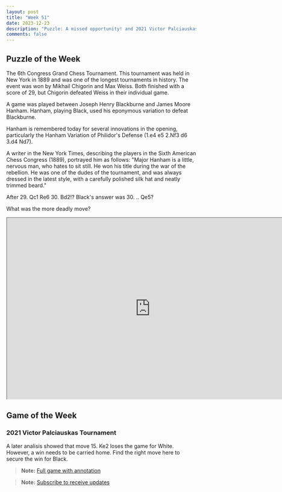 ```yaml
---
layout: post
title: "Week 51"
date: 2023-12-23
description: "Puzzle: A missed opportunity! and 2021 Victor Palciauskas Tournament"
comments: false
---
```



## Puzzle of the Week

The 6th Congress Grand Chess Tournament. This tournament was held in New York in 1889 and was one of the longest tournaments in history. The event was won by Mikhail Chigorin and Max Weiss. Both finished with a score of 29, but Chigorin defeated Weiss in their individual game.

A game was played between Joseph Henry Blackburne and James Moore Hanham. Hanham, playing Black, used his eponymous variation to defeat Blackburne. 

Hanham is remembered today for several innovations in the opening, particularly the Hanham Variation of Philidor's Defense (1.e4 e5 2.Nf3 d6 3.d4 Nd7).

A writer in the New York Times, describing the players in the Sixth American Chess Congress (1889), portrayed him as follows: "Major Hanham is a little, nervous man, who hates to sit still. He won his title during the war of the rebellion. He was one of the dudes of the tournament, and was always dressed in the latest style, with a carefully polished silk hat and neatly trimmed beard."


After 29. Qc1 Re6 30. Bd2!? 
Black's answer was 30. .. Qe5?

What was the more deadly move?

<iframe src="https://fritz.chessbase.com?fen=3r1bk1/pp3ppn/2p1r2p/q4N1P/3nP1P1/2N3R1/PP1B4/2Q3RK b - - 0 30" style="width:760px;height:480px">
</iframe>



## Game of the Week

### 2021 Victor Palciauskas Tournament

A later analisis showed that move 15. Ke2 loses the game for White. However, a win needs to be carried home. Find the right move here to secure the win for Black.

<div class="cbdiagram"
data-size="400"
data-hint="Remove Defender"
data-solution="R8xc4"
data-moves="1.d4 Nf6 2.c4 e6 3.Nf3 d5 4.Nc3 Be7 5.Bf4 O-O 6.e3 b6 7.cxd5 Nxd5 8.Nxd5 Qxd5 9.Bxc7 Bb4+ 10.Nd2 Ba6 11.Bxb8 Bxf1 12.Kxf1 Rfxb8 13.Nf3 Be7 14.b3 Rc8 15.Ke2 Qb5+ 16.Qd3 Rc2+ 17.Nd2 Qh5+ 18.f3 Rac8 19.Kd1 Bb4 20.g4 Qa5 21.Nc4"
data-play="1000"
data-legend="Find the right move"
data-title="Moskowitz, Bruce vs Schroeer, Egbert">
</div>


> **Note:** [Full game with annotation](https://share.chessbase.com/SharedGames/game/?p=8rm+LKQkYJhCuF0azkjDIDIvyABBz5Q6Fk0pk7hZBopjFa1JeOL92Ti5ukUhVB2e)

> **Note:** [Subscribe to receive updates](https://follow.it/senior-chess-improver?leanpub)
